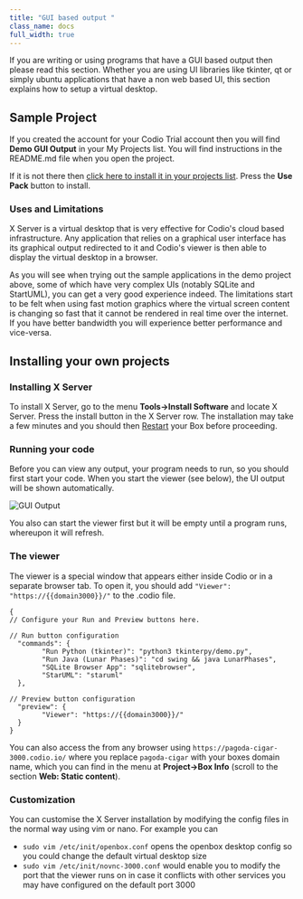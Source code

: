 ```yaml
---
title: "GUI based output "
class_name: docs
full_width: true
---
```


If you are writing or using programs that have a GUI based output then please read this section. Whether you are using UI libraries like tkinter, qt or simply ubuntu applications that have a non web based UI, this section explains how to setup a virtual desktop.

## Sample Project
If you created the account for your Codio Trial account then you will find **Demo GUI Output** in your My Projects list. You will find instructions in the README.md file when you open the project.

If it is not there then [click here to install it in your projects list](https://codio.com/home/starter-packs/d9c00215-ec2a-46e7-b64e-85fab45b0872/). Press the **Use Pack** button to install.

### Uses and Limitations
X Server is a virtual desktop that is very effective for Codio's cloud based infrastructure. Any application that relies on a graphical user interface has its graphical output redirected to it and Codio's viewer is then able to display the virtual desktop in a browser. 

As you will see when trying out the sample applications in the demo project above, some of which have very complex UIs (notably SQLite and StartUML), you can get a very good experience indeed. The limitations start to be felt when using fast motion graphics where the virtual screen content is changing so fast that it cannot be rendered in real time over the internet. If you have better bandwidth you will experience better performance and vice-versa.


## Installing your own projects

### Installing X Server
To install X Server, go to the menu **Tools->Install Software** and locate X Server. Press the install button in the X Server row. The installation may take a few minutes and you should then [Restart](/docs/ide/boxes/restart-reset/) your Box before proceeding.

### Running your code
Before you can view any output, your program needs to run, so you should first start your code. When you start the viewer (see below), the UI output will be shown automatically.

<img alt="GUI Output" src="/img/docs/guioutput.png" class="simple"/>

You also can start the viewer first but it will be empty until a program runs, whereupon it will refresh.

### The viewer
The viewer is a special window that appears either inside Codio or in a separate browser tab. To open it, you should add `"Viewer": "https://{{domain3000}}/"` to the .codio file. 

```
{
// Configure your Run and Preview buttons here.

// Run button configuration
  "commands": {
        "Run Python (tkinter)": "python3 tkinterpy/demo.py",
        "Run Java (Lunar Phases)": "cd swing && java LunarPhases",
        "SQLite Browser App": "sqlitebrowser",
        "StarUML": "staruml"
  },

// Preview button configuration
  "preview": {
        "Viewer": "https://{{domain3000}}/"
  }
}
```

You can also access the from any browser using `https://pagoda-cigar-3000.codio.io/` where you replace `pagoda-cigar` with your boxes domain name, which you can find in the menu at **Project->Box Info** (scroll to the section **Web: Static content**).

### Customization
You can customise the X Server installation by modifying the config files in the normal way using vim or nano. For example you can

- `sudo vim /etc/init/openbox.conf` opens the openbox desktop config so you could change the default virtual desktop size
- `sudo vim /etc/init/novnc-3000.conf` would enable you to modify the port that the viewer runs on in case it conflicts with other services you may have configured on the default port 3000

